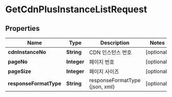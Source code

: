 
# GetCdnPlusInstanceListRequest

## Properties
Name | Type | Description | Notes
------------ | ------------- | ------------- | -------------
**cdnInstanceNo** | **String** | CDN 인스턴스 번호 |  [optional]
**pageNo** | **Integer** | 페이지 번호 |  [optional]
**pageSize** | **Integer** | 페이지 사이즈 |  [optional]
**responseFormatType** | **String** | responseFormatType {json, xml} |  [optional]



